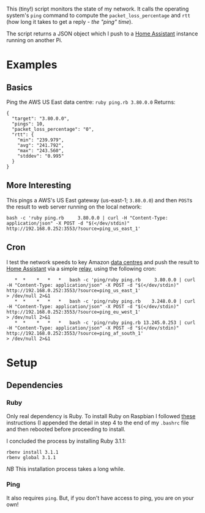 This (tiny!) script monitors the state of my network. It calls the operating system's `ping` command to compute the `packet_loss_percentage` and `rtt` (how long it takes to get a reply - _the "ping" time_).

The script returns a JSON object which I push to a [Home Assistant](https://www.home-assistant.io/)  instance running on another Pi.
# Examples
## Basics
Ping the AWS US East data centre:
`ruby ping.rb 3.80.0.0`
Returns:
```
{
  "target": "3.80.0.0",
  "pings": 10,
  "packet_loss_percentage": "0",
  "rtt": {
    "min": "239.979",
    "avg": "241.792",
    "max": "243.560",
    "stddev": "0.995"
  }
}
```
## More Interesting
This pings a AWS's US East gateway (us-east-1; `3.80.0.0`) and then `POST`s the result to web server running on the local network:

`bash -c 'ruby ping.rb     3.80.0.0 | curl -H "Content-Type: application/json" -X POST -d "$(</dev/stdin)" http://192.168.0.252:3553/?source=ping_us_east_1' `
## Cron
I test the network speeds to key Amazon [data centres](http://ec2-reachability.amazonaws.com/) and push the result to [Home Assistant](https://www.home-assistant.io/) via a simple [relay](https://github.com/renenw/relay), using the following cron:
```
   *  *    *   *   *   bash -c 'ping/ruby ping.rb     3.80.0.0 | curl -H "Content-Type: application/json" -X POST -d "$(</dev/stdin)" http://192.168.0.252:3553/?source=ping_us_east_1'                                      > /dev/null 2>&1
   *  *    *   *   *   bash -c 'ping/ruby ping.rb    3.248.0.0 | curl -H "Content-Type: application/json" -X POST -d "$(</dev/stdin)" http://192.168.0.252:3553/?source=ping_eu_west_1'                                      > /dev/null 2>&1
   *  *    *   *   *   bash -c 'ping/ruby ping.rb 13.245.0.253 | curl -H "Content-Type: application/json" -X POST -d "$(</dev/stdin)" http://192.168.0.252:3553/?source=ping_af_south_1'                                     > /dev/null 2>&1
```
# Setup
## Dependencies
### Ruby
Only real dependency is Ruby. To install Ruby on Raspbian I followed [these](https://www.anegron.site/2020/01/30/installing-rbenv-and-ruby-on-raspberry-pi/) instructions (I appended the detail in step 4 to the end of my `.bashrc` file and then rebooted before proceeding to install. 

I concluded the process by installing Ruby 3.1.1:
```
rbenv install 3.1.1
rbenv global 3.1.1
```
*NB* This installation process takes a long while.
### Ping
It also requires `ping`. But, if you don't have access to ping, you are on your own!
